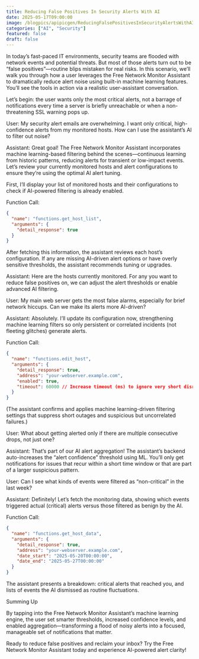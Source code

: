 ```yaml
---
title: Reducing False Positives In Security Alerts With AI
date: 2025-05-17T09:00:00
image: /blogpics/apipicgen/ReducingFalsePositivesInSecurityAlertsWithAI-FHQFRFXU9R.jpg
categories: ["AI", "Security"]
featured: false
draft: false
---
```

In today’s fast-paced IT environments, security teams are flooded with network events and potential threats. But most of those alerts turn out to be “false positives”—routine blips mistaken for real risks. In this scenario, we’ll walk you through how a user leverages the Free Network Monitor Assistant to dramatically reduce alert noise using built-in machine learning features. You’ll see the tools in action via a realistic user-assistant conversation.

Let’s begin: the user wants only the most critical alerts, not a barrage of notifications every time a server is briefly unreachable or when a non-threatening SSL warning pops up.

User: My security alert emails are overwhelming. I want only critical, high-confidence alerts from my monitored hosts. How can I use the assistant’s AI to filter out noise?

Assistant: Great goal! The Free Network Monitor Assistant incorporates machine learning-based filtering behind the scenes—continuous learning from historic patterns, reducing alerts for transient or low-impact events. Let’s review your currently monitored hosts and alert configurations to ensure they’re using the optimal AI alert tuning.

First, I’ll display your list of monitored hosts and their configurations to check if AI-powered filtering is already enabled.

Function Call:
```json
{
  "name": "functions.get_host_list",
  "arguments": {
    "detail_response": true
  }
}
```
After fetching this information, the assistant reviews each host’s configuration. If any are missing AI-driven alert options or have overly sensitive thresholds, the assistant recommends tuning or upgrades.

Assistant: Here are the hosts currently monitored. For any you want to reduce false positives on, we can adjust the alert thresholds or enable advanced AI filtering.

User: My main web server gets the most false alarms, especially for brief network hiccups. Can we make its alerts more AI-driven?

Assistant: Absolutely. I’ll update its configuration now, strengthening machine learning filters so only persistent or correlated incidents (not fleeting glitches) generate alerts.

Function Call:
```json
{
  "name": "functions.edit_host",
  "arguments": {
    "detail_response": true,
    "address": "your-webserver.example.com",
    "enabled": true,
    "timeout": 60000 // Increase timeout (ms) to ignore very short disruptions
  }
}
```
(The assistant confirms and applies machine learning-driven filtering settings that suppress short outages and suspicious but uncorrelated failures.)

User: What about getting alerted only if there are multiple consecutive drops, not just one?

Assistant: That’s part of our AI alert aggregation! The assistant’s backend auto-increases the “alert confidence” threshold using ML. You’ll only get notifications for issues that recur within a short time window or that are part of a larger suspicious pattern.

User: Can I see what kinds of events were filtered as “non-critical” in the last week?

Assistant: Definitely! Let’s fetch the monitoring data, showing which events triggered actual (critical) alerts versus those filtered as benign by the AI.

Function Call:
```json
{
  "name": "functions.get_host_data",
  "arguments": {
    "detail_response": true,
    "address": "your-webserver.example.com",
    "date_start": "2025-05-20T00:00:00",
    "date_end": "2025-05-27T00:00:00"
  }
}
```
The assistant presents a breakdown: critical alerts that reached you, and lists of events the AI dismissed as routine fluctuations.

Summing Up

By tapping into the Free Network Monitor Assistant’s machine learning engine, the user set smarter thresholds, increased confidence levels, and enabled aggregation—transforming a flood of noisy alerts into a focused, manageable set of notifications that matter.

Ready to reduce false positives and reclaim your inbox? Try the Free Network Monitor Assistant today and experience AI-powered alert clarity!